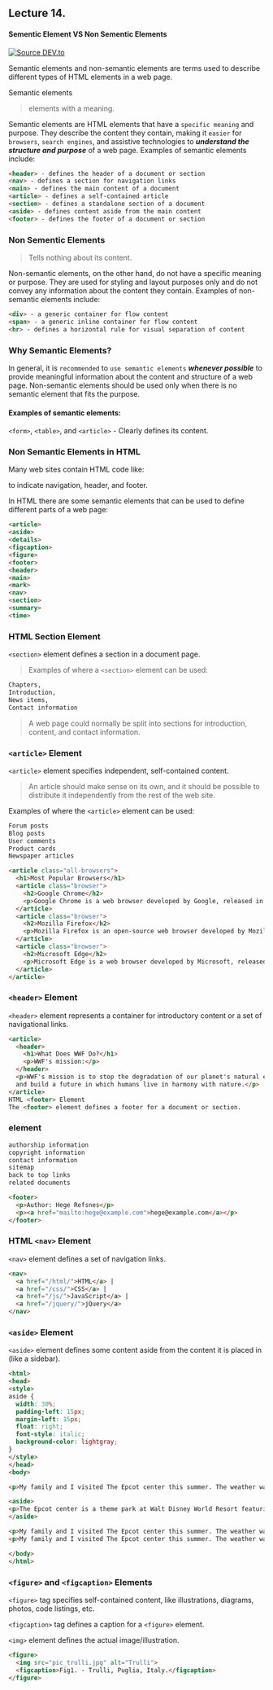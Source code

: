 ## Lecture 14.

#### Sementic Element VS Non Sementic Elements

[![Source DEV.to](https://res.cloudinary.com/practicaldev/image/fetch/s--7rtr6qdB--/c_limit%2Cf_auto%2Cfl_progressive%2Cq_auto%2Cw_880/https://dev-to-uploads.s3.amazonaws.com/uploads/articles/n8f7yj3bjy7rcu03hfsa.png "Non Sementic HTML vs Sementic HTML pic by Dev.to himanshu gupta")](https://dev.to/himanshudevgupta/html-semantic-tag-vs-non-semantic-2fj3#:~:text=Non-semantic%20HTML%20refers%20to%20the%20use%20of%20HTML,about%20the%20meaning%20or%20purpose%20of%20that%20content.)


Semantic elements and non-semantic elements are terms used to describe different types of HTML elements in a web page.


Semantic elements
>elements with a meaning.

Semantic elements are HTML elements that have a `specific meaning` and purpose. They describe the content they contain, making it `easier` for `browsers`, `search engines`, and assistive technologies to _**understand the structure and purpose**_ of a web page. Examples of semantic elements include:

```html
<header> - defines the header of a document or section
<nav> - defines a section for navigation links
<main> - defines the main content of a document
<article> - defines a self-contained article
<section> - defines a standalone section of a document
<aside> - defines content aside from the main content
<footer> - defines the footer of a document or section

```

### Non Sementic Elements
>Tells nothing about its content.

Non-semantic elements, on the other hand, do not have a specific meaning or purpose. They are used for styling and layout purposes only and do not convey any information about the content they contain. Examples of non-semantic elements include:
```html
<div> - a generic container for flow content
<span> - a generic inline container for flow content
<hr> - defines a horizontal rule for visual separation of content
```
### Why Semantic Elements?

In general, it is `recommended` to `use semantic elements` _**whenever possible**_ to provide meaningful information about the content and structure of a web page. Non-semantic elements should be used only when there is no semantic element that fits the purpose.

#### Examples of semantic elements: 
`<form>`, `<table>`, and `<article>` - Clearly defines its content.


### Non Semantic Elements in HTML
Many web sites contain HTML code like: <div id="nav"> <div class="header"> <div id="footer"> to indicate navigation, header, and footer.

In HTML there are some semantic elements that can be used to define different parts of a web page:  

```html
<article>
<aside>
<details>
<figcaption>
<figure>
<footer>
<header>
<main>
<mark>
<nav>
<section>
<summary>
<time>
```

### HTML Section Element
`<section>` element defines a section in a document page.

>Examples of where a `<section>` element can be used:

```html
Chapters,
Introduction,
News items,
Contact information
```

>A web page could normally be split into sections for introduction, content, and contact information.


### `<article>` Element

`<article>` element specifies independent, self-contained content.

>An article should make sense on its own, and it should be possible to distribute it independently from the rest of the web site.

Examples of where the `<article>` element can be used:

```html
Forum posts
Blog posts
User comments
Product cards
Newspaper articles
```

```html
<article class="all-browsers">
  <h1>Most Popular Browsers</h1>
  <article class="browser">
    <h2>Google Chrome</h2>
    <p>Google Chrome is a web browser developed by Google, released in 2008. Chrome is the world's most popular web browser today!</p>
  </article>
  <article class="browser">
    <h2>Mozilla Firefox</h2>
    <p>Mozilla Firefox is an open-source web browser developed by Mozilla. Firefox has been the second most popular web browser since January, 2018.</p>
  </article>
  <article class="browser">
    <h2>Microsoft Edge</h2>
    <p>Microsoft Edge is a web browser developed by Microsoft, released in 2015. Microsoft Edge replaced Internet Explorer.</p>
  </article>
</article>
```

### `<header>` Element
`<header>` element represents a container for introductory content or a set of navigational links.

```html
<article>
  <header>
    <h1>What Does WWF Do?</h1>
    <p>WWF's mission:</p>
  </header>
  <p>WWF's mission is to stop the degradation of our planet's natural environment,
  and build a future in which humans live in harmony with nature.</p>
</article>
HTML <footer> Element
The <footer> element defines a footer for a document or section.
```
### <footer> element 
```html
authorship information
copyright information
contact information
sitemap
back to top links
related documents
```
```html
<footer>
  <p>Author: Hege Refsnes</p>
  <p><a href="mailto:hege@example.com">hege@example.com</a></p>
</footer>
```
### HTML `<nav>` Element
`<nav>` element defines a set of navigation links.

```html
<nav>
  <a href="/html/">HTML</a> |
  <a href="/css/">CSS</a> |
  <a href="/js/">JavaScript</a> |
  <a href="/jquery/">jQuery</a>
</nav>
```
### `<aside>` Element
`<aside>` element defines some content aside from the content it is placed in (like a sidebar).

```html
<html>
<head>
<style>
aside {
  width: 30%;
  padding-left: 15px;
  margin-left: 15px;
  float: right;
  font-style: italic;
  background-color: lightgray;
}
</style>
</head>
<body>

<p>My family and I visited The Epcot center this summer. The weather was nice, and Epcot was amazing! I had a great summer together with my family!</p>

<aside>
<p>The Epcot center is a theme park at Walt Disney World Resort featuring exciting attractions, international pavilions, award-winning fireworks and seasonal special events.</p>
</aside>

<p>My family and I visited The Epcot center this summer. The weather was nice, and Epcot was amazing! I had a great summer together with my family!</p>
<p>My family and I visited The Epcot center this summer. The weather was nice, and Epcot was amazing! I had a great summer together with my family!</p>

</body>
</html>
```
### `<figure>` and `<figcaption>` Elements

`<figure>` tag specifies self-contained content, like illustrations, diagrams, photos, code listings, etc.

`<figcaption>` tag defines a caption for a `<figure>` element. 

`<img>` element defines the actual image/illustration. 

```html
<figure>
  <img src="pic_trulli.jpg" alt="Trulli">
  <figcaption>Fig1. - Trulli, Puglia, Italy.</figcaption>
</figure>
```
